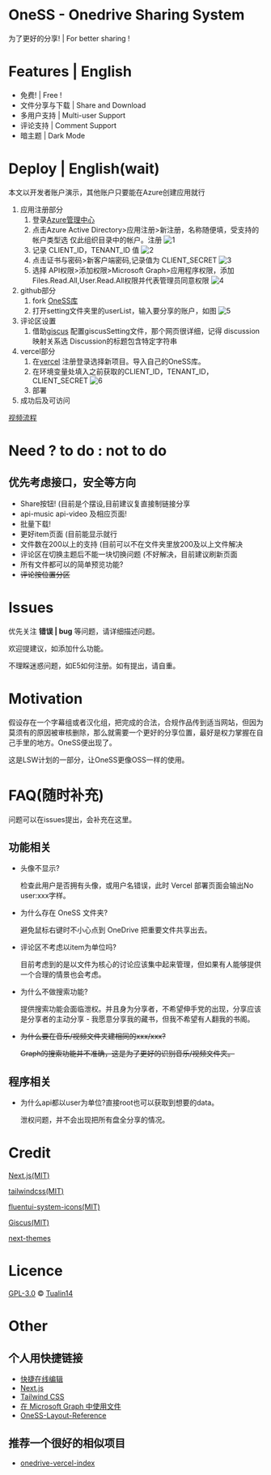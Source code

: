 # OneSS - Onedrive Sharing System

为了更好的分享! | For better sharing !

# Features | English

* 免费! | Free !
* 文件分享与下载 | Share and Download
* 多用户支持 | Multi-user Support
* 评论支持 | Comment Support
* 暗主题 | Dark Mode

# Deploy | English(wait)

本文以开发者账户演示，其他账户只要能在Azure创建应用就行

1. 应用注册部分
    1. 登录[Azure管理中心](aad.portal.azure.com)
    2. 点击Azure Active Directory>应用注册>新注册，名称随便填，受支持的帐户类型选 仅此组织目录中的帐户。注册
       ![1](/doc/DeployPhoto/1.png)
    3. 记录 CLIENT_ID，TENANT_ID 值
       ![2](/doc/DeployPhoto/2.png)
    4. 点击证书与密码>新客户端密码,记录值为 CLIENT_SECRET
       ![3](/doc/DeployPhoto/3.png)
    5. 选择 API权限>添加权限>Microsoft Graph>应用程序权限，添加Files.Read.All,User.Read.All权限并代表管理员同意权限
       ![4](/doc/DeployPhoto/4.png)
2. github部分
    1. fork [OneSS库](https://github.com/Tualin14/OneSS)
    2. 打开setting文件夹里的userList，输入要分享的账户，如图
       ![5](/doc/DeployPhoto/5.png)
3. 评论区设置
    1. 借助[giscus](https://giscus.app) 配置giscusSetting文件，那个网页很详细，记得 discussion映射关系选 Discussion的标题包含特定字符串
5. vercel部分
    1. 在[vercel](https://vercel.com/new) 注册登录选择新项目。导入自己的OneSS库。
    2. 在环境变量处填入之前获取的CLIENT_ID，TENANT_ID，CLIENT_SECRET
       ![6](/doc/DeployPhoto/6.png)
    3. 部署
6. 成功后及可访问

[视频流程](https://www.bilibili.com/video/BV1SZ4y1d73v/)

# Need ? to do : not to do

## 优先考虑接口，安全等方向

* Share按钮! (目前是个摆设,目前建议复直接制链接分享
* api-music api-video 及相应页面!
* 批量下载!
* 更好item页面 (目前能显示就行
* 文件数在200以上的支持 (目前可以不在文件夹里放200及以上文件解决
* 评论区在切换主题后不能一块切换问题 (不好解决，目前建议刷新页面
* 所有文件都可以的简单预览功能?
* ~~评论按位置分区~~

# Issues

优先关注 **错误 | bug** 等问题，请详细描述问题。

欢迎提建议，如添加什么功能。

不理睬迷惑问题，如E5如何注册。如有提出，请自重。

# Motivation

假设存在一个字幕组或者汉化组，把完成的合法，合规作品传到适当网站，但因为莫须有的原因被审核删除，那么就需要一个更好的分享位置，最好是权力掌握在自己手里的地方。OneSS便出现了。

这是LSW计划的一部分，让OneSS更像OSS一样的使用。

# FAQ(随时补充)

问题可以在issues提出，会补充在这里。

## 功能相关

* 头像不显示?

  检查此用户是否拥有头像，或用户名错误，此时 Vercel 部署页面会输出No user:xxx字样。
* 为什么存在 OneSS 文件夹?

  避免鼠标右键时不小心点到 OneDrive 把重要文件共享出去。
* 评论区不考虑以item为单位吗?

  目前考虑到的是以文件为核心的讨论应该集中起来管理，但如果有人能够提供一个合理的情景也会考虑。
* 为什么不做搜索功能?

  提供搜索功能会面临泄权。并且身为分享者，不希望伸手党的出现，分享应该是分享者的主动分享 - 我愿意分享我的藏书，但我不希望有人翻我的书阁。
* ~~为什么要在音乐/视频文件夹建相同的xxx/xxx?~~

  ~~Graph的搜索功能并不准确，这是为了更好的识别音乐/视频文件夹。~~

## 程序相关

* 为什么api都以user为单位?直接root也可以获取到想要的data。

  泄权问题，并不会出现把所有盘全分享的情况。

# Credit

[Next.js(MIT)](https://github.com/vercel/next.js)

[tailwindcss(MIT)](https://github.com/tailwindlabs/tailwindcss)

[fluentui-system-icons(MIT)](https://github.com/microsoft/fluentui-system-icons)

[Giscus(MIT)](https://github.com/giscus/giscus)

[next-themes](https://github.com/pacocoursey/next-themes)

# Licence

[GPL-3.0](LICENSE) © [Tualin14](https://github.com/Tualin14)

# Other

## 个人用快捷链接

* [快捷在线编辑](https://github.dev/Tualin14/OneSS)
* [Next.js](https://nextjs.org/docs/getting-started)
* [Tailwind CSS](https://tailwindcss.com/docs/installation)
* [在 Microsoft Graph 中使用文件](https://docs.microsoft.com/zh-cn/graph/api/resources/onedrive?view=graph-rest-1.0)
* [OneSS-Layout-Reference](https://www.figma.com/file/HDZZCJay6QIIZq8MTEL8Ab/OneSS-Layout-Reference)

## 推荐一个很好的相似项目

* [onedrive-vercel-index](https://github.com/spencerwooo/onedrive-vercel-index)